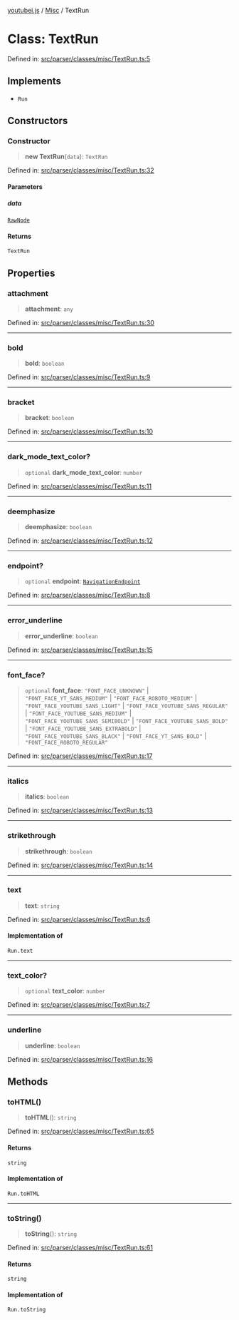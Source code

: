 [youtubei.js](../../../../README.md) / [Misc](../README.md) / TextRun

# Class: TextRun

Defined in: [src/parser/classes/misc/TextRun.ts:5](https://github.com/LuanRT/YouTube.js/blob/0733f60b57877f6b8b87dfd5cc6195b5085f5c09/src/parser/classes/misc/TextRun.ts#L5)

## Implements

- `Run`

## Constructors

### Constructor

> **new TextRun**(`data`): `TextRun`

Defined in: [src/parser/classes/misc/TextRun.ts:32](https://github.com/LuanRT/YouTube.js/blob/0733f60b57877f6b8b87dfd5cc6195b5085f5c09/src/parser/classes/misc/TextRun.ts#L32)

#### Parameters

##### data

[`RawNode`](../../../../type-aliases/RawNode.md)

#### Returns

`TextRun`

## Properties

### attachment

> **attachment**: `any`

Defined in: [src/parser/classes/misc/TextRun.ts:30](https://github.com/LuanRT/YouTube.js/blob/0733f60b57877f6b8b87dfd5cc6195b5085f5c09/src/parser/classes/misc/TextRun.ts#L30)

***

### bold

> **bold**: `boolean`

Defined in: [src/parser/classes/misc/TextRun.ts:9](https://github.com/LuanRT/YouTube.js/blob/0733f60b57877f6b8b87dfd5cc6195b5085f5c09/src/parser/classes/misc/TextRun.ts#L9)

***

### bracket

> **bracket**: `boolean`

Defined in: [src/parser/classes/misc/TextRun.ts:10](https://github.com/LuanRT/YouTube.js/blob/0733f60b57877f6b8b87dfd5cc6195b5085f5c09/src/parser/classes/misc/TextRun.ts#L10)

***

### dark\_mode\_text\_color?

> `optional` **dark\_mode\_text\_color**: `number`

Defined in: [src/parser/classes/misc/TextRun.ts:11](https://github.com/LuanRT/YouTube.js/blob/0733f60b57877f6b8b87dfd5cc6195b5085f5c09/src/parser/classes/misc/TextRun.ts#L11)

***

### deemphasize

> **deemphasize**: `boolean`

Defined in: [src/parser/classes/misc/TextRun.ts:12](https://github.com/LuanRT/YouTube.js/blob/0733f60b57877f6b8b87dfd5cc6195b5085f5c09/src/parser/classes/misc/TextRun.ts#L12)

***

### endpoint?

> `optional` **endpoint**: [`NavigationEndpoint`](../../YTNodes/classes/NavigationEndpoint.md)

Defined in: [src/parser/classes/misc/TextRun.ts:8](https://github.com/LuanRT/YouTube.js/blob/0733f60b57877f6b8b87dfd5cc6195b5085f5c09/src/parser/classes/misc/TextRun.ts#L8)

***

### error\_underline

> **error\_underline**: `boolean`

Defined in: [src/parser/classes/misc/TextRun.ts:15](https://github.com/LuanRT/YouTube.js/blob/0733f60b57877f6b8b87dfd5cc6195b5085f5c09/src/parser/classes/misc/TextRun.ts#L15)

***

### font\_face?

> `optional` **font\_face**: `"FONT_FACE_UNKNOWN"` \| `"FONT_FACE_YT_SANS_MEDIUM"` \| `"FONT_FACE_ROBOTO_MEDIUM"` \| `"FONT_FACE_YOUTUBE_SANS_LIGHT"` \| `"FONT_FACE_YOUTUBE_SANS_REGULAR"` \| `"FONT_FACE_YOUTUBE_SANS_MEDIUM"` \| `"FONT_FACE_YOUTUBE_SANS_SEMIBOLD"` \| `"FONT_FACE_YOUTUBE_SANS_BOLD"` \| `"FONT_FACE_YOUTUBE_SANS_EXTRABOLD"` \| `"FONT_FACE_YOUTUBE_SANS_BLACK"` \| `"FONT_FACE_YT_SANS_BOLD"` \| `"FONT_FACE_ROBOTO_REGULAR"`

Defined in: [src/parser/classes/misc/TextRun.ts:17](https://github.com/LuanRT/YouTube.js/blob/0733f60b57877f6b8b87dfd5cc6195b5085f5c09/src/parser/classes/misc/TextRun.ts#L17)

***

### italics

> **italics**: `boolean`

Defined in: [src/parser/classes/misc/TextRun.ts:13](https://github.com/LuanRT/YouTube.js/blob/0733f60b57877f6b8b87dfd5cc6195b5085f5c09/src/parser/classes/misc/TextRun.ts#L13)

***

### strikethrough

> **strikethrough**: `boolean`

Defined in: [src/parser/classes/misc/TextRun.ts:14](https://github.com/LuanRT/YouTube.js/blob/0733f60b57877f6b8b87dfd5cc6195b5085f5c09/src/parser/classes/misc/TextRun.ts#L14)

***

### text

> **text**: `string`

Defined in: [src/parser/classes/misc/TextRun.ts:6](https://github.com/LuanRT/YouTube.js/blob/0733f60b57877f6b8b87dfd5cc6195b5085f5c09/src/parser/classes/misc/TextRun.ts#L6)

#### Implementation of

`Run.text`

***

### text\_color?

> `optional` **text\_color**: `number`

Defined in: [src/parser/classes/misc/TextRun.ts:7](https://github.com/LuanRT/YouTube.js/blob/0733f60b57877f6b8b87dfd5cc6195b5085f5c09/src/parser/classes/misc/TextRun.ts#L7)

***

### underline

> **underline**: `boolean`

Defined in: [src/parser/classes/misc/TextRun.ts:16](https://github.com/LuanRT/YouTube.js/blob/0733f60b57877f6b8b87dfd5cc6195b5085f5c09/src/parser/classes/misc/TextRun.ts#L16)

## Methods

### toHTML()

> **toHTML**(): `string`

Defined in: [src/parser/classes/misc/TextRun.ts:65](https://github.com/LuanRT/YouTube.js/blob/0733f60b57877f6b8b87dfd5cc6195b5085f5c09/src/parser/classes/misc/TextRun.ts#L65)

#### Returns

`string`

#### Implementation of

`Run.toHTML`

***

### toString()

> **toString**(): `string`

Defined in: [src/parser/classes/misc/TextRun.ts:61](https://github.com/LuanRT/YouTube.js/blob/0733f60b57877f6b8b87dfd5cc6195b5085f5c09/src/parser/classes/misc/TextRun.ts#L61)

#### Returns

`string`

#### Implementation of

`Run.toString`
